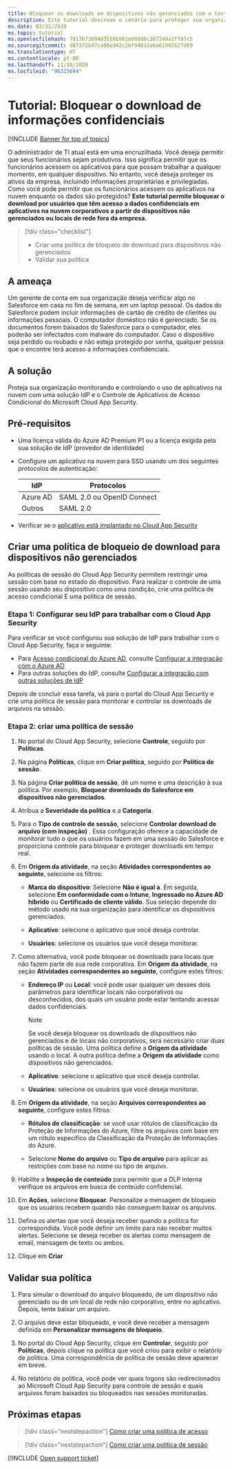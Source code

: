 ```yaml
---
title: Bloquear os downloads em dispositivos não gerenciados com o Controle de Aplicativos de Acesso Condicional do Cloud App Security
description: Este tutorial descreve o cenário para proteger sua organização contra downloads de dados confidenciais por dispositivos não gerenciados usando recursos de proxy reverso do Azure AD (Azure Active Directory).
ms.date: 03/31/2020
ms.topic: tutorial
ms.openlocfilehash: 7817b7309483556b961eb00d6c267249a1ff07c5
ms.sourcegitcommit: d87372b47ca98e942c2bf94032a6a61902627d69
ms.translationtype: HT
ms.contentlocale: pt-BR
ms.lasthandoff: 11/30/2020
ms.locfileid: "96315694"
---
```

# <a name="tutorial-block-download-of-sensitive-information"></a>Tutorial: Bloquear o download de informações confidenciais

[!INCLUDE [Banner for top of topics](includes/banner.md)]

O administrador de TI atual está em uma encruzilhada. Você deseja permitir que seus funcionários sejam produtivos. Isso significa permitir que os funcionários acessem os aplicativos para que possam trabalhar a qualquer momento, em qualquer dispositivo. No entanto, você deseja proteger os ativos da empresa, incluindo informações proprietárias e privilegiadas. Como você pode permitir que os funcionários acessem os aplicativos na nuvem enquanto os dados são protegidos? **Este tutorial permite bloquear o download por usuários que têm acesso a dados confidenciais em aplicativos na nuvem corporativos a partir de dispositivos não gerenciados ou locais de rede fora da empresa.**

> [!div class="checklist"]
>
> * Criar uma política de bloqueio de download para dispositivos não gerenciados
> * Validar sua política

## <a name="the-threat"></a>A ameaça

Um gerente de conta em sua organização deseja verificar algo no Salesforce em casa no fim de semana, em um laptop pessoal. Os dados do Salesforce podem incluir informações de cartão de crédito de clientes ou informações pessoais. O computador doméstico não é gerenciado. Se os documentos forem baixados do Salesforce para o computador, eles poderão ser infectados com malware do computador. Caso o dispositivo seja perdido ou roubado e não esteja protegido por senha, qualquer pessoa que o encontre terá acesso a informações confidenciais.

## <a name="the-solution"></a>A solução

Proteja sua organização monitorando e controlando o uso de aplicativos na nuvem com uma solução IdP e o Controle de Aplicativos de Acesso Condicional do Microsoft Cloud App Security.

## <a name="prerequisites"></a>Pré-requisitos

* Uma licença válida do Azure AD Premium P1 ou a licença exigida pela sua solução de IdP (provedor de identidade)
* Configure um aplicativo na nuvem para SSO usando um dos seguintes protocolos de autenticação:

    |IdP|Protocolos|
    |---|---|
    |Azure AD|SAML 2.0 ou OpenID Connect|
    |Outros|SAML 2.0|
* Verificar se o [aplicativo está implantado no Cloud App Security](proxy-deployment-aad.md)

## <a name="create-a-block-download-policy-for-unmanaged-devices"></a>Criar uma política de bloqueio de download para dispositivos não gerenciados

As políticas de sessão do Cloud App Security permitem restringir uma sessão com base no estado do dispositivo. Para realizar o controle de uma sessão usando seu dispositivo como uma condição, crie uma política de acesso condicional E uma política de sessão.

### <a name="step-1-configure-your-idp-to-work-with-cloud-app-security"></a>Etapa 1: Configurar seu IdP para trabalhar com o Cloud App Security

Para verificar se você configurou sua solução de IdP para trabalhar com o Cloud App Security, faça o seguinte:

* Para [Acesso condicional do Azure AD](/azure/active-directory/active-directory-conditional-access-azure-portal), consulte [Configurar a integração com o Azure AD](proxy-deployment-aad.md#configure-integration-with-azure-ad)
* Para outras soluções do IdP, consulte [Configurar a integração com outras soluções de IdP](proxy-deployment-aad.md#configure-integration-with-other-idp-solutions)

Depois de concluir essa tarefa, vá para o portal do Cloud App Security e crie uma política de sessão para monitorar e controlar os downloads de arquivos na sessão.

### <a name="step-2-create-a-session-policy"></a>Etapa 2: criar uma política de sessão

1. No portal do Cloud App Security, selecione **Controle**, seguido por **Políticas**.

2. Na página **Políticas**, clique em **Criar política**, seguido por **Política de sessão**.

3. Na página **Criar política de sessão**, dê um nome e uma descrição à sua política. Por exemplo, **Bloquear downloads do Salesforce em dispositivos não gerenciados**.

4. Atribua a **Severidade da política** e a **Categoria**.

5. Para o **Tipo de controle de sessão**, selecione **Controlar download de arquivo (com inspeção)** . Essa configuração oferece a capacidade de monitorar tudo o que os usuários fazem em uma sessão do Salesforce e proporciona controle para bloquear e proteger downloads em tempo real.

6. Em **Origem da atividade**, na seção **Atividades correspondentes ao seguinte**, selecione os filtros:

   * **Marca do dispositivo**: Selecione **Não é igual a**. Em seguida, selecione **Em conformidade com o Intune**, **Ingressado no Azure AD híbrido** ou **Certificado de cliente válido**. Sua seleção depende do método usado na sua organização para identificar os dispositivos gerenciados.

   * **Aplicativo**: selecione o aplicativo que você deseja controlar.

   * **Usuários**: selecione os usuários que você deseja monitorar.

7. Como alternativa, você pode bloquear os downloads para locais que não fazem parte de sua rede corporativa. Em **Origem da atividade**, na seção **Atividades correspondentes ao seguinte**, configure estes filtros:

   * **Endereço IP** ou **Local**: você pode usar qualquer um desses dois parâmetros para identificar locais não corporativos ou desconhecidos, dos quais um usuário pode estar tentando acessar dados confidenciais.

     > [!NOTE]
     > Se você deseja bloquear os downloads de dispositivos não gerenciados e de locais não corporativos, será necessário criar duas políticas de sessão. Uma política define a **Origem da atividade** usando o local. A outra política define a **Origem da atividade** como dispositivos não gerenciados.

   * **Aplicativo**: selecione o aplicativo que você deseja controlar.

   * **Usuários**: selecione os usuários que você deseja monitorar.

8. Em **Origem da atividade**, na seção **Arquivos correspondentes ao seguinte**, configure estes filtros:

   * **Rótulos de classificação**: se você usar rótulos de classificação da Proteção de Informações do Azure, filtre os arquivos com base em um rótulo específico da Classificação da Proteção de Informações do Azure.

   * Selecione **Nome do arquivo** ou **Tipo de arquivo** para aplicar as restrições com base no nome ou tipo de arquivo.
9. Habilite a **Inspeção de conteúdo** para permitir que a DLP interna verifique os arquivos em busca de conteúdo confidencial.

10. Em **Ações**, selecione **Bloquear**. Personalize a mensagem de bloqueio que os usuários recebem quando não conseguem baixar os arquivos.

11. Defina os alertas que você deseja receber quando a política for correspondida. Você pode definir um limite para não receber muitos alertas. Selecione se deseja receber os alertas como mensagem de email, mensagem de texto ou ambos.

12. Clique em **Criar**

## <a name="validate-your-policy"></a>Validar sua política

1. Para simular o download do arquivo bloqueado, de um dispositivo não gerenciado ou de um local de rede não corporativo, entre no aplicativo. Depois, tente baixar um arquivo.

2. O arquivo deve estar bloqueado, e você deve receber a mensagem definida em **Personalizar mensagens de bloqueio**.

3. No portal do Cloud App Security, clique em **Controlar**, seguido por **Políticas**, depois clique na política que você criou para exibir o relatório de política. Uma correspondência de política de sessão deve aparecer em breve.

4. No relatório de política, você pode ver quais logons são redirecionados ao Microsoft Cloud App Security para controle de sessão e quais arquivos foram baixados ou bloqueados nas sessões monitoradas.

## <a name="next-steps"></a>Próximas etapas

> [!div class="nextstepaction"]
> [Como criar uma política de acesso](access-policy-aad.md)

> [!div class="nextstepaction"]
> [Como criar uma política de sessão](session-policy-aad.md)

[!INCLUDE [Open support ticket](includes/support.md)]